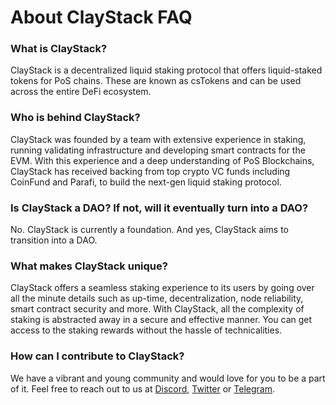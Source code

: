 # About ClayStack FAQ

### What is ClayStack?

ClayStack is a decentralized liquid staking protocol that offers liquid-staked tokens for PoS chains. These are known as csTokens and can be used across the entire DeFi ecosystem.

### Who is behind ClayStack?
ClayStack was founded by a team with extensive experience in staking, running validating infrastructure and developing smart contracts for the EVM. With this experience and a deep understanding of PoS Blockchains, ClayStack has received backing from top crypto VC funds including CoinFund and Parafi, to build the next-gen liquid staking protocol.

### Is ClayStack a DAO? If not, will it eventually turn into a DAO?
No. ClayStack is currently a foundation. And yes, ClayStack aims to transition into a DAO.

### What makes ClayStack unique?
ClayStack offers a seamless staking experience to its users by going over all the minute details such as up-time, decentralization, node reliability, smart contract security and more. With ClayStack, all the complexity of staking is abstracted away in a secure and effective manner. You can get access to the staking rewards without the hassle of technicalities.

### How can I contribute to ClayStack?

We have a vibrant and young community and would love for you to be a part of it. Feel free to reach out to us at [Discord](https://discord.gg/aFm5DqVmre), [Twitter](https://twitter.com/claystack_hq) or [Telegram](https://t.me/claystack).
